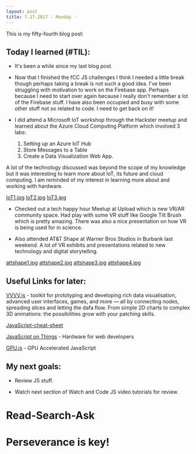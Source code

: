 ```yaml
---
layout: post
title: 7.17.2017 - Monday - 
---
```


This is my fifty-fourth blog post: 

## Today I learned (#TIL):   

- It's been a while since my last blog post.  

- Now that I finished the fCC JS challenges I think I needed a little break though perhaps taking a break is not such a good idea.  I've been struggling with motivation to work on the Firebase app.  Perhaps because I need to start over again because I really don't remember a lot of the Firebase stuff.  I have also been occupied and busy with some other stuff not so related to code.  I need to get back on it!

- I did attend a Microsoft IoT workshop through the Hackster meetup and learned about the Azure Cloud Computing Platform which involved 3 labs:  
	1. Setting up an Azure IoT Hub 
	1. Store Messages to a Table 
	1. Create a Data Visualization Web App.

A lot of the technology discussed was beyond the scope of my knowledge but it was interesting to learn more about IoT, its future and cloud computing. I am reminded of my interest in learning more about and working with hardware.

[IoT1.jpg](/images/IoT1.jpg)
[IoT2.jpg](/images/IoT2.jpg)
[IoT3.jpg](/images/IoT3.jpg)

- Checked out a tech happy hour Meetup at Upload which is new VR/AR community space.  Had play with some VR stuff like Google Tilt Brush which is pretty amazing.  There was also a nice presentation on how VR is being used for in science. 

- Also attended AT&T Shape at Warner Bros Studios in Burbank last weekend.  A lot of VR exhibits and presentations related to new technology and digital storytelling.

[attshape1.jpg](/images/attshape1.jpg)
[attshape2.jpg](/images/attshape2.jpg)
[attshape3.jpg](/images/attshape3.jpg)
[attshape4.jpg](/images/attshape4.jpg)


## Useful Links for later:

[VVVV.js](http://vvvvjs.com/) - toolkit for prototyping and developing rich data visualisation, advanced user interfaces, games, and more — all by connecting nodes, spreading slices and letting the dafa flow. From simple 2D charts to complex 3D animations: the possibilities grow with your patching skills. 

[JavaScript-cheat-sheet](https://www.onblastblog.com/javascript-cheat-sheet/)

[JavaScript on Things](https://www.manning.com/books/javascript-on-things?a_aid=wcd-bocoup&a_bid=b1e5b2a9) - Hardware for web developers

[GPU.js](http://gpu.rocks/) - GPU Accelerated JavaScript


## My next goals:

- Review JS stuff.

- Watch next section of Watch and Code JS video tutorials for review.


# Read-Search-Ask

# Perseverance is key!








